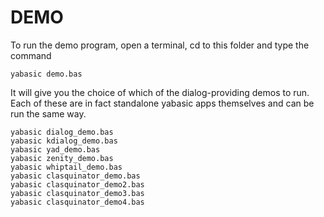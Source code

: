 # DEMO
To run the demo program, open a terminal, cd to this folder and type the command

    yabasic demo.bas

It will give you the choice of which of the dialog-providing demos to run. Each of these are in fact standalone yabasic apps themselves and can be run the same way.

    yabasic dialog_demo.bas
    yabasic kdialog_demo.bas
    yabasic yad_demo.bas
    yabasic zenity_demo.bas
    yabasic whiptail_demo.bas
    yabasic clasquinator_demo.bas
    yabasic clasquinator_demo2.bas
    yabasic clasquinator_demo3.bas
    yabasic clasquinator_demo4.bas
